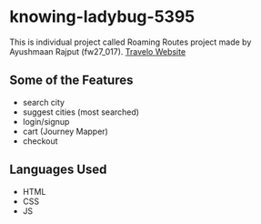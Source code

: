 # knowing-ladybug-5395
This is individual project called Roaming Routes project made by Ayushmaan Rajput (fw27_017).
[Travelo Website](https://stately-cactus-6c6a66.netlify.app/)

## Some of the Features
* search city
* suggest cities (most searched)
* login/signup
* cart (Journey Mapper)
* checkout

## Languages Used
* HTML
* CSS
* JS

